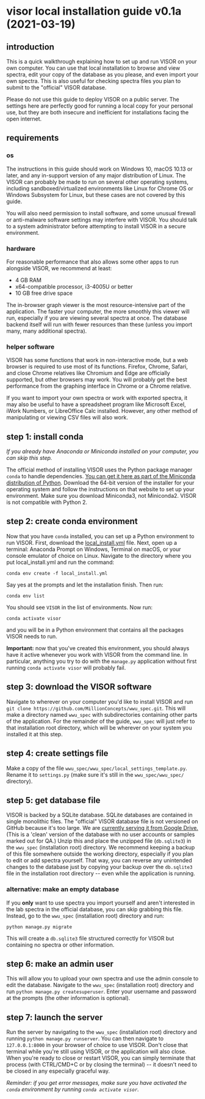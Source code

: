 # visor local installation guide v0.1a (2021-03-19)

## introduction

This is a quick walkthrough explaining how to set up and run VISOR on
your own computer. You can use that local installation to browse and view
spectra, edit your copy of the database as you please, and even import your 
own spectra. This is also useful for checking spectra files you plan to submit
to the "official" VISOR database.

Please do not use this guide to deploy VISOR on a public server. The
settings here are perfectly good for running a local copy for your personal
use, but they are both insecure and inefficient for installations facing the
open internet.

## requirements

### os

The instructions in this guide should work on Windows 10, macOS 10.13 or
later, and any in-support version of any major distribution of Linux. The
VISOR can probably be made to run on several other operating systems,
including sandboxed/virtualized environments like Linux for Chrome OS or
Windows Subsystem for Linux, but these cases are not covered by this guide.

You will also need permission to install software, and some unusual firewall
or anti-malware software settings may interfere with VISOR. You should
talk to a system administrator before attempting to install VISOR in a
secure environment.

### hardware

For reasonable performance that also allows some other apps to run alongside
VISOR, we recommend at least:
* 4 GB RAM
* x64-compatible processor, i3-4005U or better
* 10 GB free drive space

The in-browser graph viewer is the most resource-intensive part of the 
application. The faster your computer, the more smoothly this viewer will run,
especially if you are viewing several spectra at once. The database backend 
itself will run with fewer resources than these (unless you import many, many 
additional spectra).

### helper software

VISOR has some functions that work in non-interactive mode, but a web
browser is required to use most of its functions. Firefox, Chrome, Safari, and
close Chrome relatives like Chromium and Edge are officially supported, but
other browsers may work. You will probably get the best performance from the
graphing interface in Chrome or a Chrome relative.

If you want to import your own spectra or work with exported spectra, it may
also be useful to have a spreadsheet program like Microsoft Excel, iWork
Numbers, or LibreOffice Calc installed. However, any other method of
manipulating or viewing CSV files will also work.

## step 1: install conda

*If you already have Anaconda or Miniconda installed on your computer, you can
skip this step.*

The official method of installing VISOR uses the Python package manager
```conda``` to handle dependencies.
[You can get it here as part of the Miniconda distribution of Python](https://docs.conda.io/projects/continuumio-conda/en/latest/user-guide/install/index.html).
Download the 64-bit version of the installer for your operating system and
follow the instructions on that website to set up your environment. Make sure
you download Miniconda3, not Miniconda2. VISOR is not compatible with
Python 2.

## step 2: create conda environment

Now that you have ```conda``` installed, you can set up a Python environment
to run VISOR. First, download the 
[local_install.yml](https://drive.google.com/file/d/1wy2OOlYAcEokpaxB07epKvEl1-AhW8SH)
file. Next, open up a terminal: Anaconda Prompt on Windows, Terminal on macOS,
or your console emulator of choice on Linux. Navigate to the directory where
you put local_install.yml and run the command:

```conda env create -f local_install.yml```

Say yes at the prompts and let the installation finish. Then run:

```conda env list```

You should see ```VISOR``` in the list of environments. Now run:

```conda activate visor```

and you will be in a Python environment that contains all the packages
VISOR needs to run. 

**Important:** now that you've created this environment, you should 
always have it active whenever you work with VISOR from the command line.
In particular, anything you try to do with the ```manage.py``` application 
without first running ```conda activate visor``` will probably fail.

## step 3: download the VISOR software

Navigate to wherever on your computer you'd like to install VISOR and run
```git clone https://github.com/MillionConcepts/wwu_spec.git```. This will
make a directory named ```wwu_spec``` with subdirectories containing other
parts of the application. For the remainder of the guide, ```wwu_spec``` will
just refer to that installation root directory, which will be wherever on your
system you installed it at this step.

## step 4: create settings file

Make a copy of the file
```wwu_spec/wwu_spec/local_settings_template.py```. Rename it to
```settings.py``` (make sure it's still in the ```wwu_spec/wwu_spec/``` 
directory).

## step 5: get database file

VISOR is backed by a SQLite database. SQLite databases are contained in
single monolithic files. The "official" VISOR database file is not versioned
on GitHub because it's too large. We are
[currently serving it from Google Drive.](https://drive.google.com/file/d/1l7N3yEYa9pJ5Vw2HitvNULm6yLyf4IrY/)
(This is a 'clean' version of the database with no user accounts or samples
marked out for QA.) Unzip this and place the unzipped file (```db.sqlite3```) 
in the ```wwu_spec```  (installation root) directory. We recommend keeping a 
backup of this file somewhere outside the working directory, especially if 
you plan to edit or add spectra yourself. That way, you can reverse any 
unintended changes to the database just by copying your backup over the 
```db.sqlite3``` file in the installation root directory -- even while the
application is running.

### alternative: make an empty database
If you **only** want to use spectra you import yourself and aren't interested
in the lab spectra in the official database, you can skip grabbing this file.
Instead, go to the ```wwu_spec``` (installation root) directory and run:

```python manage.py migrate```

This will create a ```db.sqlite3``` file structured correctly for VISOR
but containing no spectra or other information.

## step 6: make an admin user

This will allow you to upload your own spectra and use the admin console to
edit the database. Navigate to the ```wwu_spec``` (installation root) 
directory and run ```python manage.py createsuperuser```. Enter your username 
and password at the prompts (the other information is optional).

## step 7: launch the server

Run the server by navigating to the ```wwu_spec``` (installation root) 
directory and running ```python manage.py runserver```. You can then navigate
to ```127.0.0.1:8000``` in your browser of choice to use VISOR. Don't
close that terminal while you're still using VISOR, or the application
will also close. When you're ready to close or restart VISOR, you can
simply terminate that process (with CTRL/CMD+C or by closing the terminal) -- it
doesn't need to be closed in any especially graceful way.

*Reminder: if you get error messages, make sure you have activated the 
```conda``` environment by running ```conda activate visor```.*
